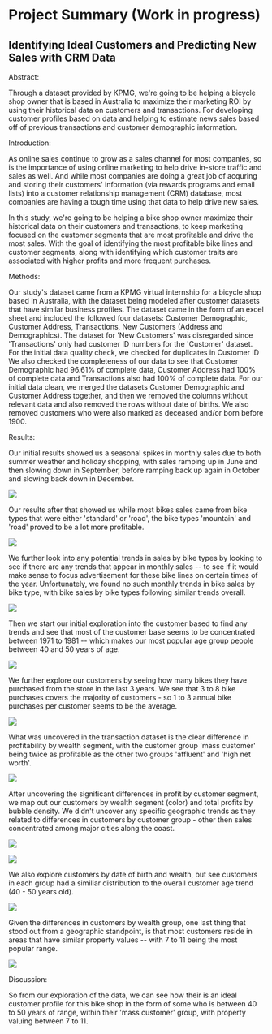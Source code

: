 # Project Summary (Work in progress)
## Identifying Ideal Customers and Predicting New Sales with CRM Data

Abstract:

Through a dataset provided by KPMG, we're going to be helping a bicycle shop owner that is based in Australia to maximize their marketing ROI by using their historical data on customers and transactions. For developing customer profiles based on data and helping to estimate news sales based off of previous transactions and customer demographic information.


Introduction:

  As online sales continue to grow as a sales channel for most companies, so is the importance of using online marketing to help drive in-store traffic and sales as well. And while most companies are doing a great job of acquring and storing their customers' information (via rewards programs and email lists) into a customer relationship management (CRM) database, most companies are having a tough time using that data to help drive new sales.
  
  In this study, we're going to be helping a bike shop owner maximize their historical data on their customers and transactions, to keep marketing focused on the customer segments that are most profitable and drive the most sales. With the goal of identifying the most profitable bike lines and customer segments, along with identifying which customer traits are associated with higher profits and more frequent purchases.

Methods:

Our study's dataset came from a KPMG virtual internship for a bicycle shop based in Australia, with the dataset being modeled after customer datasets that have similar business profiles. The dataset came in the form of an excel sheet and included the followed four datasets: Customer Demographic, Customer Address, Transactions, New Customers (Address and Demographics). The dataset for 'New Customers' was disregarded since 'Transactions' only had customer ID numbers for the 'Customer' dataset. For the initial data quality check, we checked for duplicates in Customer ID We also checked the completeness of our data to see that Customer Demographic had 96.61% of complete data, Customer Address had 100% of complete data and Transactions also had 100% of complete data. For our initial data clean, we merged the datasets Customer Demographic and Customer Address together, and then we removed the columns without relevant data and also removed the rows without date of births. We also removed customers who were also marked as deceased and/or born before 1900.

Results:

Our initial results showed us a seasonal spikes in monthly sales due to both summer weather and holiday shopping, with sales ramping up in June and then slowing down in September, before ramping back up again in October and slowing back down in December.

![](images/Transactions%20by%20Month.png)

Our results after that showed us while most bikes sales came from bike types that were either 'standard' or 'road', the bike types 'mountain' and 'road' proved to be a lot more profitable.

![](images/Transactions%20by%20Bike.PNG)

We further look into any potential trends in sales by bike types by looking to see if there are any trends that appear in monthly sales -- to see if it would make sense to focus advertisement for these bike lines on certain times of the year. Unfortunately, we found no such monthly trends in bike sales by bike type, with bike sales by bike types following similar trends overall.

![](images/Transactions%20by%20Bike%20-%20Monthly.PNG)

Then we start our initial exploration into the customer based to find any trends and see that most of the customer base seems to be concentrated between 1971 to 1981 -- which makes our most popular age group people between 40 and 50 years of age.

![](images/Customers%20by%20DOB.png)

We further explore our customers by seeing how many bikes they have purchased from the store in the last 3 years. We see that 3 to 8 bike purchases covers the majority of customers - so 1 to 3 annual bike purchases per customer seems to be the average.

![](images/Average%20Customer%20Transactions.PNG)

What was uncovered in the transaction dataset is the clear difference in profitability by wealth segment, with the customer group 'mass customer' being twice as profitable as the other two groups 'affluent' and 'high net worth'.

![](images/Average%20Profit%20per%20Transaction%20by%20Wealth.png)

After uncovering the significant differences in profit by customer segment, we map out our customers by wealth segment (color) and total profits by bubble density. We didn't uncover any specific geographic trends as they related to differences in customers by customer group - other then sales concentrated among major cities along the coast.

![](images/Map%20Bike%20Sales%20by%20Profit%20-%20North.PNG)

![](images/Map%20Bike%20Sales%20by%20Profit%20-%20South.PNG)

We also explore customers by date of birth and wealth, but see customers in each group had a similiar distribution to the overall customer age trend (40 - 50 years old).

![](images/Customers%20by%20Wealth%20by%20Birth%20Year.png)

Given the differences in customers by wealth group, one last thing that stood out from a geographic standpoint, is that most customers reside in areas that have similar property values -- with 7 to 11 being the most popular range.

![](images/Property%20Values.png)

Discussion:

So from our exploration of the data, we can see how their is an ideal customer profile for this bike shop in the form of some who is between 40 to 50 years of range, within their 'mass customer' group, with property valuing between 7 to 11. 
